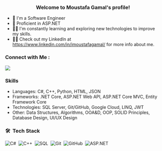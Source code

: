<h3 align="center">
  Welcome to Moustafa Gamal's profile!
</h3>

<!-- Typing SVG by DenverCoder1 - https://github.com/DenverCoder1/readme-typing-svg -->
- 🏢 I'm a Software Engineer
- 🚀 Proficient in ASP.NET
- 👨‍💻 I'm constantly learning and exploring new technologies to improve my skills.
- 👨‍💻 Check out my LinkedIn at https://www.linkedin.com/in/imoustafagamal/ for more info about me.

### Connect with Me :

<a href="moustafa.gamal672@gmail.com" target="_blank"><img src="https://img.shields.io/badge/moustafa.gamal672@gmail.com-0077B5?style=for-the-badge&logo=Gmail&logoColor=white"/></a>

### Skills
- Languages: C#, C++, Python, HTML, JSON
- Frameworks: .NET Core, ASP.NET Web API, ASP.NET Core MVC, Entity Framework Core
- Technologies: SQL Server, Git/GitHub, Google Cloud, LINQ, JWT
- Other: Data Structures, Algorithms, OOA&D, OOP, SOLID Principles, Database Design, UI/UX Design


### 🛠 &nbsp;Tech Stack
![C#](https://img.shields.io/badge/-Csharp-05122A?style=flat&logo=Csharp)&nbsp;
![C++](https://img.shields.io/badge/-C++-05122A?style=flat&logo=Cplusplus&logoColor=FFFFFF)&nbsp;
![SQL](https://img.shields.io/badge/-SQL-05122A?style=flat&logo=SQL&logoColor=FFFFFF)&nbsp;
![Git](https://img.shields.io/badge/-Git-05122A?style=flat&logo=git&logoColor=FFFFFF)&nbsp;
![GitHub](https://img.shields.io/badge/-GitHub-05122A?style=flat&logo=github)&nbsp;
![ASP.NET](https://img.shields.io/badge/-.NET-05122A?style=flat&logo=.NET&logoColor=FFFFFF)&nbsp;


</a>
